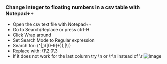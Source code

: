 ### Change integer to floating numbers in a csv table with Notepad++

- Open the csv text file with Notepad++
- Go to Search/Replace or press ctrl-H
- Click Wrap around
- Set Search Mode to Regular expression
- Search for: (^|,)([0-9]+)(,|\r)
- Replace with: \1\2.0\3
- If it does not work for the last column try \n or \r\n instead of \r
![Image](IntegerToFloating.png)
